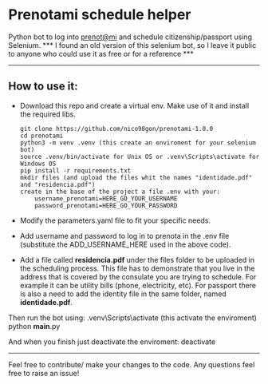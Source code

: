# Prenotami schedule helper
Python bot to log into [prenot@mi](prenotami.esteri.it) and schedule citizenship/passport using Selenium. *** I found an old version of this selenium bot, so I leave it public to anyone who could use it as free or for a reference *** <br>

---

## How to use it:

- Download this repo and create a virtual env. Make use of it and install the required libs.
    ```
    git clone https://github.com/nico98gon/prenotami-1.0.0
    cd prenotami
    python3 -m venv .venv (this create an enviroment for your selenium bot)
    source .venv/bin/activate for Unix OS or .venv\Scripts\activate for Windows OS
    pip install -r requirements.txt
    mkdir files (and upload the files whit the names "identidade.pdf" and "residencia.pdf")
    create in the base of the project a file .env with your:
        username_prenotami=HERE_GO_YOUR_USERNAME
        password_prenotami=HERE_GO_YOUR_PASSWORD
    ```

- Modify the parameters.yaml file to fit your specific needs.

- Add username and password to log in to prenota in the .env file (substitute the ADD_USERNAME_HERE used in the above code).

- Add a file called **residencia.pdf** under the files folder to be uploaded in the scheduling process. This file has to demonstrate that you live in the address that is covered by the consulate you are trying to schedule. For example it can be utility bills (phone, electricity, etc). For passport there is also a need to add the identity file in the same folder, named **identidade.pdf**. 

Then run the bot using:
    .venv\Scripts\activate (this activate the enviroment)
    python __main__.py

And when you finish just deactivate the enviroment:
    deactivate

---

Feel free to contribute/ make your changes to the code. Any questions feel free to raise an issue!
